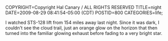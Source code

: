 COPYRIGHT=Copyright Hal Canary / ALL RIGHTS RESERVED
TITLE=night
DATE=2009-08-29 08:41:54-05:00 (CDT)
POSTID=800
CATEGORIES=life;

I watched STS-128 lift from 154 miles away last night. Since it was dark, I couldn't see the cloud trail, just an orange glow on the horizon that then turned into the familiar glowing exhaust before fading to a very bright star.
